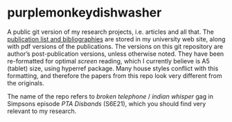 purplemonkeydishwasher
======================

A public git version of my research projects, i.e. articles and all that. The
[publication list and
bibliographies](http://www.helsinki.fi/~tapirine/publications) are stored in
my university web site, along with pdf versions of the publications. The
versions on this git repository are author’s post-publication versions, unless
otherwise noted. They have been re-formatted for optimal *screen* reading,
which I currently believe is A5 (tablet) size, using hyperref package. Many
house styles conflict with this formatting, and therefore the papers from this
repo look very different from the originals.

The name of the repo refers to *broken telephone* / *indian whisper* gag in
Simpsons episode *PTA Disbands* (S6E21), which you should find very relevant to
my research.
